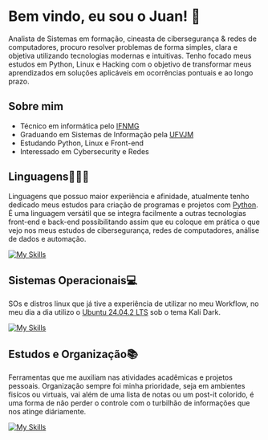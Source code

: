 # Bem vindo, eu sou o Juan! 👋

Analista de Sistemas em formação, cineasta de cibersegurança & redes de computadores, procuro resolver problemas de forma simples, clara e objetiva utilizando tecnologias modernas e intuitivas. Tenho focado meus estudos em Python, Linux e Hacking com o objetivo de transformar meus aprendizados em soluções aplicáveis em ocorrências pontuais e ao longo prazo.

## Sobre mim

* Técnico em informática pelo <a href="https://www.ifnmg.edu.br/docs/344-portal/salinas/salinas-cursos-tecnicos/tecnico-em-informatica-integrado/13549-tecnico-em-informatica-integrado">IFNMG</a>
* Graduando em Sistemas de Informação pela <a href="https://portal.ufvjm.edu.br/a-universidade/cursos/sin">UFVJM</a>
* Estudando Python, Linux e Front-end
* Interessado em Cybersecurity e Redes

## Linguagens👨🏻‍💻

Linguagens que possuo maior experiência e afinidade, atualmente tenho dedicado meus estudos para criação de programas e projetos com <a href="https://www.python.org/">Python</a>. É uma linguagem versátil que se integra facilmente a outras tecnologias front-end e back-end possibilitando assim que eu coloque em prática o que vejo nos meus estudos de cibersegurança, redes de computadores, análise de dados e automação.

[![My Skills](https://skillicons.dev/icons?i=python,bash,html,css,js)](https://skillicons.dev)

## Sistemas Operacionais💻️

SOs e distros linux que já tive a experiência de utilizar no meu Workflow, no meu dia a dia utilizo o <a href="https://ubuntu.com/download/desktop">Ubuntu 24.04.2 LTS</a> sob o tema Kali Dark.

[![My Skills](https://skillicons.dev/icons?i=windows,linux,debian,ubuntu,kali)](https://skillicons.dev)

## Estudos e Organização📚️

Ferramentas que me auxiliam nas atividades acadêmicas e projetos pessoais. Organização sempre foi minha prioridade, seja em ambientes fisícos ou virtuais, vai além de uma lista de notas ou um post-it colorido, é uma forma de não perder o controle com o turbilhão de informações que nos atinge diáriamente.

[![My Skills](https://skillicons.dev/icons?i=obsidian,vscode,notion,discord)](https://skillicons.dev)


